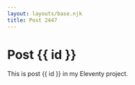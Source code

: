 ```yaml
---
layout: layouts/base.njk
title: Post 2447
---
```


# Post {{ id }}

This is post {{ id }} in my Eleventy project.
